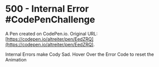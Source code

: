 # 500 - Internal Error #CodePenChallenge

A Pen created on CodePen.io. Original URL: [https://codepen.io/altreiter/pen/EedZRQ](https://codepen.io/altreiter/pen/EedZRQ).

Internal Errors make Cody Sad.
Hover Over the Error Code to reset the Animation